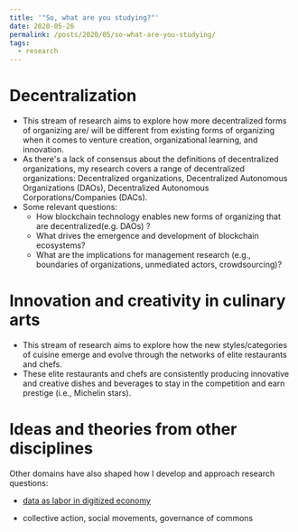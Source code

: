 ```yaml
---
title: '"So, what are you studying?"'
date: 2020-05-26
permalink: /posts/2020/05/so-what-are-you-studying/
tags:
  - research
---
```



# Decentralization
- This stream of research aims to explore how more decentralized forms of organizing are/ will be different from existing forms of organizing when it comes to venture creation, organizational learning, and innovation.
- As there's a lack of consensus about the definitions of decentralized organizations, my research covers a range of decentralized organizations: Decentralized organizations, Decentralized Autonomous Organizations (DAOs), Decentralized Autonomous Corporations/Companies (DACs).
- Some relevant questions:
  - How blockchain technology enables new forms of organizing that are decentralized(e.g. DAOs) ?  
  - What drives the emergence and development of blockchain ecosystems?
  - What are the implications for management research (e.g., boundaries of organizations, unmediated actors, crowdsourcing)?

# Innovation and creativity in culinary arts
- This stream of research aims to explore how the new styles/categories of cuisine emerge and evolve through the networks of elite restaurants and chefs.
- These elite restaurants and chefs are consistently producing innovative and creative dishes and beverages to stay in the competition and earn prestige (i.e., Michelin stars).


# Ideas and theories from other disciplines
Other domains have also shaped how I develop and approach research questions:

- [data as labor in digitized economy](https://radicalxchange.org/blog/posts/2019-1-5-ydij2t/)

- collective action, social movements, governance of commons
